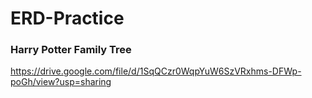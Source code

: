 # ERD-Practice

### Harry Potter Family Tree
https://drive.google.com/file/d/1SqQCzr0WqpYuW6SzVRxhms-DFWp-poGh/view?usp=sharing
